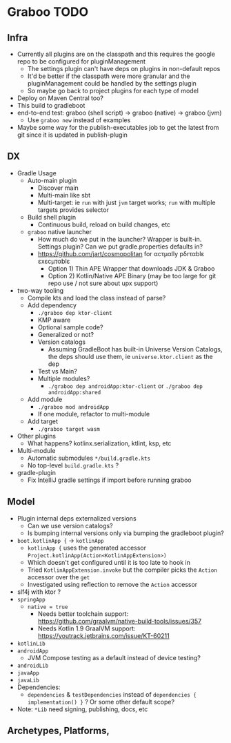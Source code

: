 # Graboo TODO

## Infra
- Currently all plugins are on the classpath and this requires the google repo to be configured for pluginManagement
  - The settings plugin can't have deps on plugins in non-default repos
  - It'd be better if the classpath were more granular and the pluginManagement could be handled by the settings plugin
  - So maybe go back to project plugins for each type of model
- Deploy on Maven Central too?
- This build to gradleboot
- end-to-end test: graboo (shell script) -> graboo (native) -> graboo (jvm)
  - Use `graboo new` instead of examples
- Maybe some way for the publish-executables job to get the latest from git since it is updated in publish-plugin

## DX
- Gradle Usage
  - Auto-main plugin
    - Discover main
    - Multi-main like sbt
    - Multi-target: ie `run` with just `jvm` target works; `run` with multiple targets provides selector
  - Build shell plugin
    - Continuous build, reload on build changes, etc
  - `graboo` native launcher
    - How much do we put in the launcher? Wrapper is built-in. Settings plugin? Can we put gradle.properties defaults in?
    - https://github.com/jart/cosmopolitan for αcτµαlly pδrταblε εxεcµταblε
      - Option 1) Thin APE Wrapper that downloads JDK & Graboo
      - Option 2) Kotlin/Native APE Binary (may be too large for git repo use / not sure about upx support)
- two-way tooling
  - Compile kts and load the class instead of parse?
  - Add dependency
    - `./graboo dep ktor-client`
    - KMP aware
    - Optional sample code?
    - Generalized or not?
    - Version catalogs
      - Assuming GradleBoot has built-in Universe Version Catalogs, the deps should use them, ie `universe.ktor.client` as the dep
    - Test vs Main?
    - Multiple modules?
      - `./graboo dep androidApp:ktor-client` or `./graboo dep androidApp:shared`
  - Add module
    - `./graboo mod androidApp`
    - If one module, refactor to multi-module
  - Add target
    - `./graboo target wasm`
- Other plugins
  - What happens? kotlinx.serialization, ktlint, ksp, etc
- Multi-module
  - Automatic submodules `*/build.gradle.kts`
  - No top-level `build.gradle.kts` ?
- gradle-plugin
  - Fix IntelliJ gradle settings if import before running graboo

## Model
- Plugin internal deps externalized versions
  - Can we use version catalogs?
  - Is bumping internal versions only via bumping the gradleboot plugin?
- `boot.kotlinApp {` -> `kotlinApp`
  - `kotlinApp {` uses the generated accessor `Project.kotlinApp(Action<KotlinAppExtension>)`
  - Which doesn't get configured until it is too late to hook in
  - Tried `KotlinAppExtension.invoke` but the compiler picks the `Action` accessor over the `get`
  - Investigated using reflection to remove the `Action` accessor
- slf4j with ktor ?
- `springApp`
  - `native = true`
    - Needs better toolchain support: https://github.com/graalvm/native-build-tools/issues/357
    - Needs Kotlin 1.9 GraalVM support: https://youtrack.jetbrains.com/issue/KT-60211
- `kotlinLib`
- `androidApp`
  - JVM Compose testing as a default instead of device testing?
- `androidLib`
- `javaApp`
- `javaLib`
- Dependencies:
  - `dependencies` & `testDependencies` instead of `dependencies { implementation() }` ? Or some other default scope?
- Note: `*Lib` need signing, publishing, docs, etc

## Archetypes, Platforms, 